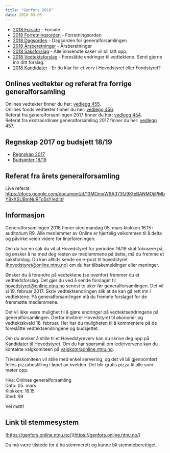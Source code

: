 ```yaml
---
title: "Genfors 2018"
date: 2018-03-05
---
```


* [2018 Forside](https://wiki.online.ntnu.no/generalforsamlinger/2018)   - Forside
* [2018 Forretningsorden](https://wiki.online.ntnu.no/generalforsamlinger/2018/forretningsorden) - Forretningsorden
* [2018 Dagsorden](https://wiki.online.ntnu.no/generalforsamlinger/2018/dagsorden) - Dagsorden for generalforsamlingen
* [2018 Årsberetninger](https://wiki.online.ntnu.no/generalforsamlinger/2018/aarsberetninger) - Årsberetninger
* [2018 Saksforslag](https://wiki.online.ntnu.no/generalforsamlinger/2018/saksforslag) - Alle innsendte saker vil bli tatt opp.
* [2018 Vedtektsforslag](https://wiki.online.ntnu.no/generalforsamlinger/2018/vedtekstforslag) - Foreslåtte endringer til vedtektene. Send gjerne inn ditt forslag.
* [2018 Kandidater](https://wiki.online.ntnu.no/generalforsamlinger/2018/valg) - Er du klar for et verv i Hovedstyret eller Fondstyret? 



## Onlines vedtekter og referat fra forrige generalforsamling 
Onlines vedtekter finner du her: [vedlegg 455](https://wiki.online.ntnu.no/attachments/455-Linjeforeningen_Onlines_Vedtekter_signed.pdf).  
Onlines fonds vedtekter finner du her: [vedlegg 456](https://wiki.online.ntnu.no/attachments/456-onlinesfondvedtekter.pdf).      
Referat fra generalforsamlingen 2017 finner du her: [vedlegg 454](https://wiki.online.ntnu.no/attachments/454-Referat-fra-Onlines-generalforsamling-2017-signert-av-paraferer.pdf).  
Referat fra ekstraordinær generalforsamling 2017 finner du her: [vedlegg 457](https://wiki.online.ntnu.no/attachments/457-Kopi_av_Referat_-_Ekstraordinær_generalforsamling_01.11.17.pdf).  

## Regnskap 2017 og budsjett 18/19

- [Regnskap 2017](https://docs.google.com/spreadsheets/d/1mUJOuJjMbXFp45g5Srob9HztrfIHFNxj1TpLq4gaA50/edit?usp=sharing)
- [Budsjetter 18/19](https://docs.google.com/spreadsheets/d/1wY1QyZkdb_clf4aUz1KP11pRvQeCV99cuxLE-cVSGdI/edit?usp=sharing)

## Referat fra årets generalforsamling

Live referat: https://docs.google.com/document/d/13MOmxW9A373fJ9KteBANMOjiPMbY8xXSUBmNuRTo5sY/edit# 

## Informasjon

Generalforsamlingen 2018 finner sted mandag 05. mars klokken 16.15 i auditorium R9. Alle medlemmer av Online er hjertelig velkommen til å delta og påvirke veien videre for linjeforeningen. 

Om du har en sak du vil at Hovedstyret for perioden 18/19 skal fokusere på, og ønsker å ha med deg resten av medlemmene på dette, må du fremme et saksforslag. Du kan alltids sende en e-post til hovedstyret (hovedstyret@online.ntnu.no) om du har tilbakemeldinger eller meninger.

Ønsker du å forandre på vedtektene (se ovenfor) fremmer du et vedtektsforslag. Det gjør du ved å sende forslaget til hovedstyret@online.ntnu.no senest to uker før generalforsamlingen. Det vil si 19. februar 2017. Skriv vedtektsendringen slik at de kan gå rett inn i vedtektene. På generalforsamlingen må du fremme forslaget for de fremmøtte medlemmene.

Det vil ikke være mulighet til å gjøre endringer på vedtektsendringene på generalforsamlingen. Derfor inviterer Hovedstyret til økonomi- og vedtektskveld 18. februar. Her har du muligheten til å kommentere på de foreslåtte vedtektsendringene og budsjettet. 

Om du ønsker å stille til et Hovedstyreverv kan du skrive deg opp på [Kandidater til Hovedstyret](https://wiki.online.ntnu.no/generalforsamlinger/2018/valg). Om du har spørsmål om ledervervene kan du kontakte valgkomiteen på valgkom@online.ntnu.no.

Trivselskomiteen vil stille med enkel servering, og det vil bli gjennomført felles pizzabestilling i løpet av kvelden. Det blir gratis pizza til alle som møter opp.

Hva: Onlines generalforsamling  
Dato: 05. mars  
Klokken: 16.15  
Sted: R9  

Vel møtt!

## Link til stemmesystem

[https://genfors.online.ntnu.no/](https://genfors.online.ntnu.no/)

Du må være tilstede for å ha stemmerett og kunne bli stemmeberettiget.
